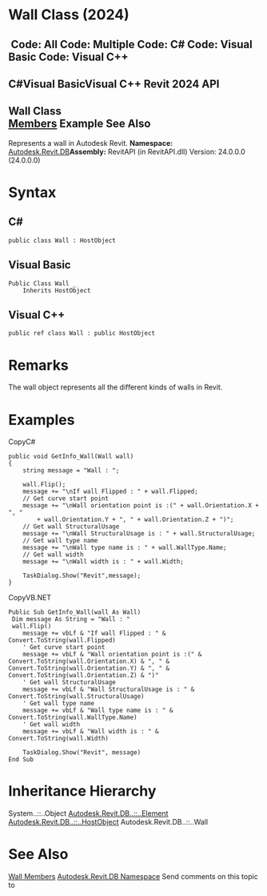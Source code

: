 # Wall Class (2024)

﻿
 Code: All Code: Multiple Code: C# Code: Visual Basic Code: Visual C++   
---  
C#Visual BasicVisual C++
Revit 2024 API  
---  
Wall Class  
[Members](d0678575-843b-42ea-c91d-c94b13d7dd4f.md "Wall Members") Example See Also  
---  
Represents a wall in Autodesk Revit. 
**Namespace:** [Autodesk.Revit.DB](87546ba7-461b-c646-cbb1-2cb8f5bff8b2.md "Autodesk.Revit.DB Namespace")**Assembly:** RevitAPI (in RevitAPI.dll) Version: 24.0.0.0 (24.0.0.0)
# Syntax
C#  
---  
```text
public class Wall : HostObject
```
  
Visual Basic  
---  
```text
Public Class Wall _
	Inherits HostObject
```
  
Visual C++  
---  
```text
public ref class Wall : public HostObject
```
  
# Remarks
The wall object represents all the different kinds of walls in Revit. 
# Examples
CopyC#
```text
public void GetInfo_Wall(Wall wall)
{
    string message = "Wall : ";

    wall.Flip();
    message += "\nIf wall Flipped : " + wall.Flipped;
    // Get curve start point
    message += "\nWall orientation point is :(" + wall.Orientation.X + ", "
        + wall.Orientation.Y + ", " + wall.Orientation.Z + ")";
    // Get wall StructuralUsage
    message += "\nWall StructuralUsage is : " + wall.StructuralUsage;
    // Get wall type name
    message += "\nWall type name is : " + wall.WallType.Name;
    // Get wall width
    message += "\nWall width is : " + wall.Width;

    TaskDialog.Show("Revit",message);
}
```

CopyVB.NET
```text
Public Sub GetInfo_Wall(wall As Wall)
 Dim message As String = "Wall : "
 wall.Flip()
    message += vbLf & "If wall Flipped : " & Convert.ToString(wall.Flipped)
    ' Get curve start point
    message += vbLf & "Wall orientation point is :(" & Convert.ToString(wall.Orientation.X) & ", " & Convert.ToString(wall.Orientation.Y) & ", " & Convert.ToString(wall.Orientation.Z) & ")"
    ' Get wall StructuralUsage
    message += vbLf & "Wall StructuralUsage is : " & Convert.ToString(wall.StructuralUsage)
    ' Get wall type name
    message += vbLf & "Wall type name is : " & Convert.ToString(wall.WallType.Name)
    ' Get wall width
    message += vbLf & "Wall width is : " & Convert.ToString(wall.Width)

    TaskDialog.Show("Revit", message)
End Sub
```

# Inheritance Hierarchy
System..::..Object [Autodesk.Revit.DB..::..Element](eb16114f-69ea-f4de-0d0d-f7388b105a16.md "Element Class") [Autodesk.Revit.DB..::..HostObject](56a32e0b-df65-a6ba-40bd-8f50a1f31dcd.md "HostObject Class") Autodesk.Revit.DB..::..Wall
# See Also
[Wall Members](d0678575-843b-42ea-c91d-c94b13d7dd4f.md "Wall Members")
[Autodesk.Revit.DB Namespace](87546ba7-461b-c646-cbb1-2cb8f5bff8b2.md "Autodesk.Revit.DB Namespace")
Send comments on this topic to 